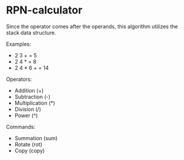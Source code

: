 # RPN-calculator
Since the operator comes after the operands, this algorithm utilizes the stack data structure. 

Examples:
* 2 3 + = 5
* 2 4 * = 8
* 2 4 * 6 + = 14

Operators:
* Addition (+)
* Subtraction (-)
* Multiplication (*)
* Division (/)
* Power (^)

Commands:
* Summation (sum)
* Rotate (rot)
* Copy (copy)
